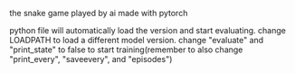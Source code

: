 the snake game played by ai made with pytorch

python file will automatically load the version and start evaluating. change LOADPATH to load a different model version. change "evaluate" and "print_state" to false to start training(remember to also change "print_every", "saveevery", and "episodes")
